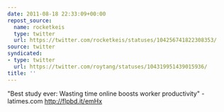 ```yaml
---
date: 2011-08-18 22:33:09+00:00
repost_source:
  name: rocketkeis
  type: twitter
  url: https://twitter.com/rocketkeis/statuses/104256741822308353/
source: twitter
syndicated:
- type: twitter
  url: https://twitter.com/roytang/statuses/104319951439015936/
title: ''
---
```


"Best study ever: Wasting time online boosts worker productivity" - latimes.com http://flpbd.it/emHx
